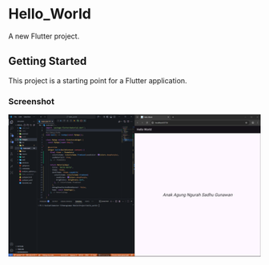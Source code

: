 # Hello_World

A new Flutter project.

## Getting Started

This project is a starting point for a Flutter application.

### Screenshot

![Tampilan nama lengkap di aplikasi Flutter](images/01.png)
